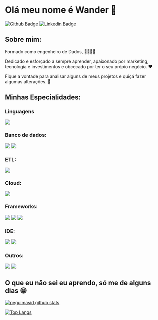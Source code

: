 # Olá meu nome é Wander 👋

[![Github Badge](https://img.shields.io/badge/-Github-000?style=flat-square&logo=Github&logoColor=white&link=https://github.com/WanderJSilva)](https://github.com/WanderJSilva)
[![Linkedin Badge](https://img.shields.io/badge/-LinkedIn-blue?style=flat-square&logo=Linkedin&logoColor=white&link=https://https://www.linkedin.com/in/wanderjsilva/)](https://www.linkedin.com/in/wanderjsilva/)

## Sobre mim:

Formado como engenheiro de Dados, 👨‍🎓👨‍💻

Dedicado e esforçado a sempre aprender, apaixonado por marketing, tecnologia e investimentos e obcecado por ter o seu própio negócio. ❤

Fique a vontade para analisar alguns de meus projetos e quiçá fazer algumas alterações. 🤝 

## Minhas Especialidades:

### Linguagens
<img src="https://img.shields.io/badge/Python-3776AB?&style=for-the-badge&logo=python&logoColor=yellow"/>


### Banco de dados: 

<img src ="https://img.shields.io/badge/MySQL-005C84?style=for-the-badge&logo=mysql&logoColor=white"/> <img src ="https://img.shields.io/badge/MongoDB-4EA94B?style=for-the-badge&logo=mongodb&logoColor=white"/>

### ETL: 

<img src ="https://img.shields.io/badge/Databricks-FF3621?style=for-the-badge&logo=Databricks&logoColor=white"/>

### Cloud:

<img src ="https://img.shields.io/badge/Google_Cloud-4285F4?style=for-the-badge&logo=google-cloud&logoColor=white"/>

### Frameworks:

<img src="https://img.shields.io/badge/Apache_Spark-FFFFFF?style=for-the-badge&logo=apachespark&logoColor=#E35A16"/> <img src="https://img.shields.io/badge/Pandas-2C2D72?style=for-the-badge&logo=pandas&logoColor=white"/> <img src="https://img.shields.io/badge/Numpy-777BB4?style=for-the-badge&logo=numpy&logoColor=white"/> 
### IDE:

<img src ="https://img.shields.io/badge/Colab-F9AB00?style=for-the-badge&logo=googlecolab&color=525252"/> <img src ="https://img.shields.io/badge/Visual_Studio-5C2D91?style=for-the-badge&logo=visual%20studio&logoColor=white"/>

### Outros:

<img src="https://img.shields.io/badge/docker%20-%230db7ed.svg?&style=for-the-badge&logo=docker&logoColor=white"/> <img src="https://img.shields.io/badge/kubernetes-326ce5.svg?&style=for-the-badge&logo=kubernetes&logoColor=white"/>

## O que eu não sei eu aprendo, só me de alguns dias 😁

[![peguimasid github stats](https://github-readme-stats.vercel.app/api?username=WanderJSilva&show_icons=true&title_color=FFD700&icon_color=ADFF2F&text_color=f8f8f2&bg_color=171c24&count_private=true)](https://github.com/WanderJSilva)

[![Top Langs](https://github-readme-stats.vercel.app/api/top-langs/?username=WanderJSilva&layout=compact&title_color=fff&text_color=f8f8f2&hide=java&bg_color=171c24)](https://github.com/WanderJSilva)
